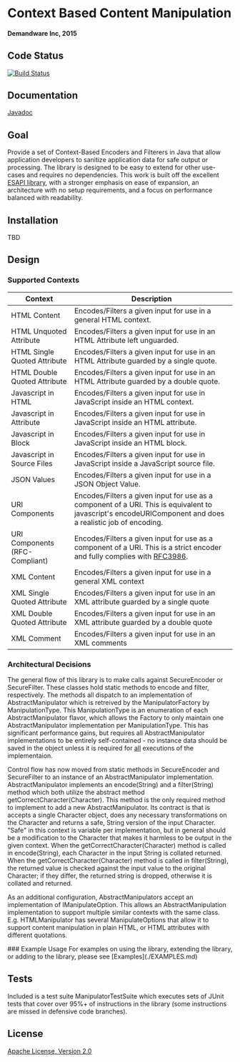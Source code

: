 # Context Based Content Manipulation
#### Demandware Inc, 2015

## Code Status
[![Build Status](https://travis-ci.org/demandware-appsec/Content-Manipulator.svg?branch=master)](https://travis-ci.org/demandware-appsec/Content-Manipulator)

## Documentation
[Javadoc](http://demandware-appsec.github.io/Content-Manipulator/javadoc/)

## Goal
Provide a set of Context-Based Encoders and Filterers in Java that allow application developers to sanitize application data for safe output or processing. The library is designed to be easy to extend for other use-cases and requires no dependencies. This work is built off the excellent [ESAPI library](https://github.com/ESAPI/esapi-java), with a stronger emphasis on ease of expansion, an architecture with no setup requirements, and a focus on performance balanced with readability.

## Installation
TBD

## Design
### Supported Contexts     

Context                         | Description
------------------------------- | -------------------------- 
HTML Content   				 	| Encodes/Filters a given input for use in a general HTML context.
HTML Unquoted Attribute 	 	| Encodes/Filters a given input for use in an HTML Attribute left unguarded.
HTML Single Quoted Attribute	| Encodes/Filters a given input for use in an HTML Attribute guarded by a single quote.
HTML Double Quoted Attribute 	| Encodes/Filters a given input for use in an HTML Attribute guarded by a double quote.
Javascript in HTML 			 	| Encodes/Filters a given input for use in JavaScript inside an HTML context.
Javascript in Attribute 		| Encodes/Filters a given input for use in JavaScript inside an HTML attribute.
Javascript in Block 		 	| Encodes/Filters a given input for use in JavaScript inside an HTML block.
Javascript in Source Files 	 	| Encodes/Filters a given input for use in JavaScript inside a JavaScript source file.
JSON Values 				 	| Encodes/Filters a given input for use in a JSON Object Value.
URI Components 					| Encodes/Filters a given input for use as a component of a URI. This is equivalent to javascript's encodeURIComponent and does a realistic job of encoding.
URI Components (RFC-Compliant) 	| Encodes/Filters a given input for use as a component of a URI. This is a strict encoder and fully complies with [RFC3986](https://www.ietf.org/rfc/rfc3986.txt).
XML Content 					| Encodes/Filters a given input for use in a general XML context
XML Single Quoted Attribute 	| Encodes/Filters a given input for use in an XML attribute guarded by a single quote
XML Double Quoted Attribute 	| Encodes/Filters a given input for use in an XML attribute guarded by a double quote
XML Comment 					| Encodes/Filters a given input for use in an XML comments


### Architectural Decisions
<p>
The general flow of this library is to make calls against SecureEncoder or SecureFilter. These classes hold static methods to encode and filter, respectively. The methods all dispatch to an implementation of AbstractManipulator which is retreived by the ManipulatorFactory by ManipulationType. This ManipulationType is an enumeration of each AbstractManipulator flavor, which allows the Factory to only maintain one AbstractManipulator implementation per ManipulationType. This has significant performance gains, but requires all AbstractManipulator implementations to be entirely self-contained - no instance data should be saved in the object unless it is required for <u>all</u> executions of the implementaion. 
</p><p>
Control flow has now moved from static methods in SecureEncoder and SecureFilter to an instance of an AbstractManipulator implementation. AbstractManipulator implements an encode(String) and a filter(String) method which both utilize the abstract method getCorrectCharacter(Character). This method is the only required method to implement to add a new AbstractManipulator. Its contract is that is accepts a single Character object, does any necessary transformations on the Character and returns a safe, String version of the input Character. "Safe" in this context is variable per implementation, but in general should be a modification to the Character that makes it harmless to be output in the given context. When the getCorrectCharacter(Character) method is called in encode(String), each Character in the input String is collated returned. When the getCorrectCharacter(Character) method is called in filter(String), the returned value is checked against the input value to the original Character; if they differ, the returned string is dropped, otherwise it is collated and returned.
</p><p>
As an additional configuration, AbstractManipulators accept an implementation of IManipulateOption. This allows an AbstractManipulation implementation to support multiple similar contexts with the same class. E.g. HTMLManipulator has several ManipulateOptions that allow it to support content manipulation in plain HTML, or HTML attributes with different quotations.
</p>
### Example Usage
For examples on using the library, extending the library, or adding to the library, please see [Examples](./EXAMPLES.md)

## Tests
Included is a test suite ManipulatorTestSuite which executes sets of JUnit tests that cover over 95%+ of instructions in the library (some instructions are missed in defensive code branches).

## License
[Apache License, Version 2.0](http://www.apache.org/licenses/LICENSE-2.0.txt)
